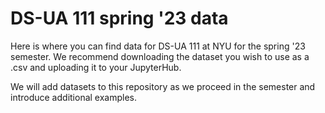 # DS-UA 111 spring '23 data

Here is where you can find data for DS-UA 111 at NYU for the spring '23 semester. We recommend downloading the dataset you wish to use as a .csv and uploading it to your JupyterHub.

We will add datasets to this repository as we proceed in the semester and introduce additional examples.
